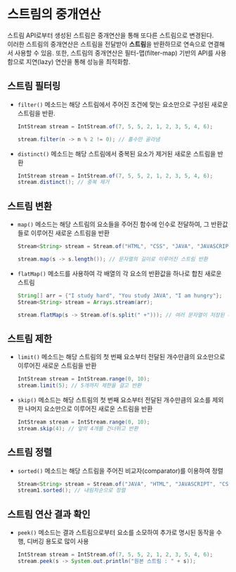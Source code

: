 # 스트림의 중개연산
스트림 API로부터 생성된 스트림은 중개연산을 통해 또다른 스트림으로 변경된다.  
이러한 스트림의 중개연산은 스트림을 전달받아 **스트림**을 반환하므로 연속으로 연결해서 사용할 수 있음.
또한, 스트림의 중개연산은 필터-맵(filter-map) 기반의 API를 사용함으로 지연(lazy) 연산을 통해 성능을 최적화함.

## 스트림 필터링
- `filter()` 메소드는 해당 스트림에서 주어진 조건에 맞는 요소만으로 구성된 새로운 스트림을 반환.
    ``` java
    IntStream stream = IntStream.of(7, 5, 5, 2, 1, 2, 3, 5, 4, 6);

    stream.filter(n -> n % 2 != 0); // 홀수만 골라냄
    ```

- `distinct()` 메소드는 해당 스트림에서 중복된 요소가 제거된 새로운 스트림을 반환
    ``` java
    IntStream stream = IntStream.of(7, 5, 5, 2, 1, 2, 3, 5, 4, 6);
    stream.distinct(); // 중복 제거
    ```

## 스트림 변환
- `map()` 메소드는 해당 스트림의 요소들을 주어진 함수에 인수로 전달하여, 그 반환값들로 이루어진 새로운 스트림을 반환
    ``` java
    Stream<String> stream = Stream.of("HTML", "CSS", "JAVA", "JAVASCRIPT");

    stream.map(s -> s.length()); // 문자열의 길이로 이루어진 스트림 반환
    ```

- `flatMap()` 메소드를 사용하여 각 배열의 각 요소의 반환값을 하나로 합친 새로운 스트림
    ``` java
    String[] arr = {"I study hard", "You study JAVA", "I am hungry"};
    Stream<String> stream = Arrays.stream(arr);

    stream.flatMap(s -> Stream.of(s.split(" +"))); // 여러 문자열이 저장된 배열을 각 문자열에 포함된 단어로 이루어진 스트림으로 변환
    ```

## 스트림 제한
- `limit()` 메소드는 해당 스트림의 첫 번째 요소부터 전달된 개수만큼의 요소만으로 이루어진 새로운 스트림을 반환
    ``` java
    IntStream stream = IntStream.range(0, 10);
    stream.limit(5); // 5개까지 제한을 걸고 반환
    ```

- `skip()` 메소드는 해당 스트림의 첫 번째 요소부터 전달된 개수만큼의 요소를 제외한 나머지 요소만으로 이루어진 새로운 스트림을 반환
    ``` java
    IntStream stream = IntStream.range(0, 10);
    stream.skip(4); // 앞의 4개를 건너뛰고 반환
    ```

## 스트림 정렬
- `sorted()` 메소드는 해당 스트림을 주어진 비교자(comparator)를 이용하여 정렬
    ``` java
    Stream<String> stream = Stream.of("JAVA", "HTML", "JAVASCRIPT", "CSS");
    stream1.sorted(); // 내림차순으로 정렬
    ```

## 스트림 연산 결과 확인
- `peek()` 메소드는 결과 스트림으로부터 요소를 소모하여 추가로 명시된 동작을 수행, 디버깅 용도로 많이 사용
    ``` java
    IntStream stream = IntStream.of(7, 5, 5, 2, 1, 2, 3, 5, 4, 6);
    stream.peek(s -> System.out.println("원본 스트림 : " + s));
    ```